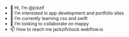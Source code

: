 - 👋 Hi, I’m @jckzif
- 👀 I’m interested in app development and portfolio sites
- 🌱 I’m currently learning css and swift
- 💞️ I’m looking to collaborate on mappy
- 📫 How to reach me jackzifchock.webflow.io

<!---
jckzif/jckzif is a ✨ special ✨ repository because its `README.md` (this file) appears on your GitHub profile.
You can click the Preview link to take a look at your changes.
--->
